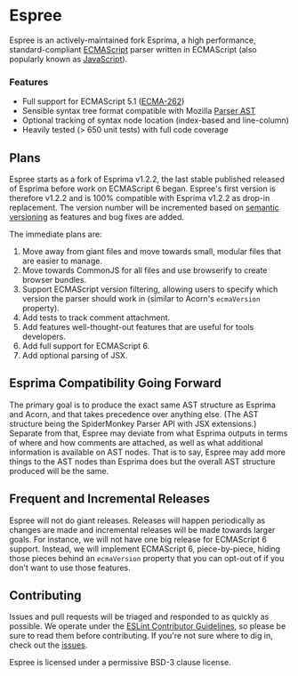 # Espree

Espree is an actively-maintained fork Esprima, a high performance,
standard-compliant [ECMAScript](http://www.ecma-international.org/publications/standards/Ecma-262.htm)
parser written in ECMAScript (also popularly known as
[JavaScript](http://en.wikipedia.org/wiki/JavaScript)).

### Features

- Full support for ECMAScript 5.1 ([ECMA-262](http://www.ecma-international.org/publications/standards/Ecma-262.htm))
- Sensible syntax tree format compatible with Mozilla
[Parser AST](https://developer.mozilla.org/en/SpiderMonkey/Parser_API)
- Optional tracking of syntax node location (index-based and line-column)
- Heavily tested (> 650 unit tests) with full code coverage

## Plans

Espree starts as a fork of Esprima v1.2.2, the last stable published released of Esprima before work on ECMAScript 6 began. Espree's first version is therefore v1.2.2 and is 100% compatible with Esprima v1.2.2 as  drop-in replacement. The version number will be incremented based on [semantic versioning](http://semver.org/) as features and bug fixes are added.

The immediate plans are:

1. Move away from giant files and move towards small, modular files that are easier to manage.
1. Move towards CommonJS for all files and use browserify to create browser bundles.
1. Support ECMAScript version filtering, allowing users to specify which version the parser should work in (similar to Acorn's `ecmaVersion` property).
1. Add tests to track comment attachment.
1. Add features well-thought-out features that are useful for tools developers.
1. Add full support for ECMAScript 6.
1. Add optional parsing of JSX.

## Esprima Compatibility Going Forward

The primary goal is to produce the exact same AST structure as Esprima and Acorn, and that takes precedence over anything else. (The AST structure being the SpiderMonkey Parser API with JSX extensions.) Separate from that, Espree may deviate from what Esprima outputs in terms of where and how comments are attached, as well as what additional information is available on AST nodes. That is to say, Espree may add more things to the AST nodes than Esprima does but the overall AST structure produced will be the same.

## Frequent and Incremental Releases

Espree will not do giant releases. Releases will happen periodically as changes are made and incremental releases will be made towards larger goals. For instance, we will not have one big release for ECMAScript 6 support. Instead, we will implement ECMAScript 6, piece-by-piece, hiding those pieces behind an `ecmaVersion` property that you can opt-out of if you don't want to use those features.

## Contributing

Issues and pull requests will be triaged and responded to as quickly as possible. We operate under the [ESLint Contributor Guidelines](http://eslint.org/docs/developer-guide/contributing.html), so please be sure to read them before contributing. If you're not sure where to dig in, check out the [issues](https://github.com/eslint/espree/issues).

Espree is licensed under a permissive BSD-3 clause license.




